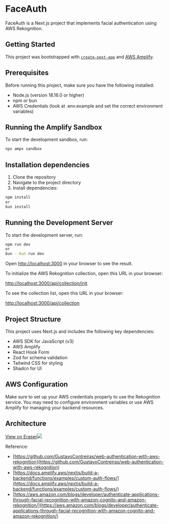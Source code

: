 # FaceAuth

FaceAuth is a Next.js project that implements facial authentication using AWS Rekognition.

## Getting Started

This project was bootstrapped with [`create-next-app`](https://nextjs.org/docs/app/api-reference/cli/create-next-app) and [AWS Amplify](https://docs.amplify.aws/nextjs/start/account-setup/).

## Prerequisites

Before running this project, make sure you have the following installed:

- Node.js (version 18.16.0 or higher)
- npm or bun
- AWS Credentials (look at .env.example and set the correct environment variables)

## Running the Amplify Sandbox

To start the development sandbox, run:
```bash
npx ampx sandbox
```

## Installation dependencies

1. Clone the repository
2. Navigate to the project directory
3. Install dependencies:
```bash
npm install
or
bun install
```
## Running the Development Server

To start the development server, run:
```bash
npm run dev
or
bun --bun run dev
```


Open [http://localhost:3000](http://localhost:3000) in your browser to see the result.

To initialize the AWS Rekognition collection, open this URL in your browser:

[http://localhost:3000/api/collection/init](http://localhost:3000/api/collection/init)

To see the collection list, open this URL in your browser:

[http://localhost:3000/api/collection](http://localhost:3000/api/collection)

## Project Structure

This project uses Next.js and includes the following key dependencies:

- AWS SDK for JavaScript (v3)
- AWS Amplify
- React Hook Form
- Zod for schema validation
- Tailwind CSS for styling
- Shadcn for UI

## AWS Configuration

Make sure to set up your AWS credentials properly to use the Rekognition service. You may need to configure environment variables or use AWS Amplify for managing your backend resources.

## Architecture
[View on Eraser![](https://app.eraser.io/workspace/KHBy1oN8T9cXmf6BTsLG/preview?elements=UcoF4-c0sosAaikzeJV5SQ&type=embed)](https://app.eraser.io/workspace/KHBy1oN8T9cXmf6BTsLG?elements=UcoF4-c0sosAaikzeJV5SQ)

Reference:
- [https://github.com/GustavoContreiras/web-authentication-with-aws-rekognition](https://github.com/GustavoContreiras/web-authentication-with-aws-rekognition)
- [https://docs.amplify.aws/nextjs/build-a-backend/functions/examples/custom-auth-flows/](https://docs.amplify.aws/nextjs/build-a-backend/functions/examples/custom-auth-flows/)
- [https://aws.amazon.com/blogs/developer/authenticate-applications-through-facial-recognition-with-amazon-cognito-and-amazon-rekognition/](https://aws.amazon.com/blogs/developer/authenticate-applications-through-facial-recognition-with-amazon-cognito-and-amazon-rekognition/)
